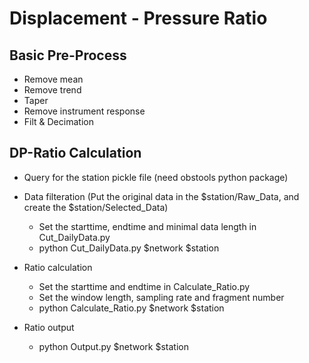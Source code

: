 # Displacement - Pressure Ratio

## Basic Pre-Process

- Remove mean
- Remove trend
- Taper
- Remove instrument response
- Filt & Decimation

## DP-Ratio Calculation

- Query for the station pickle file (need obstools python package)


- Data filteration (Put the original data in the $station/Raw_Data, and create the $station/Selected_Data)

    - Set the starttime, endtime and minimal data length in Cut_DailyData.py
    - python Cut_DailyData.py $network $station


- Ratio calculation

    - Set the starttime and endtime in Calculate_Ratio.py
    - Set the window length, sampling rate and fragment number
    - python Calculate_Ratio.py $network $station

- Ratio output

    - python Output.py $network $station





## 